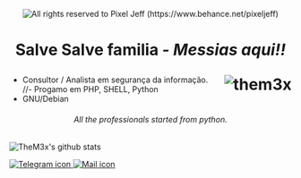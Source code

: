 <p align="center">
  <img alt="All rights reserved to Pixel Jeff (https://www.behance.net/pixeljeff)" src="https://mir-s3-cdn-cf.behance.net/project_modules/max_632/38094b95235473.5e92ecc4409a8.gif" />
<h1>
 <p align="center">
     Salve Salve familia <i>- Messias aqui!! </i>
 </p>
  
<img align="right" src="https://komarev.com/ghpvc/?username=them3x" alt="them3x" />
</h1>


 
- Consultor / Analista em segurança da informação.<br> 
//- Progamo em PHP, SHELL, Python
- GNU/Debian <br>

<h6>
  </p>
  <p align="center">
      <i> All the professionals started from python.</i>
</h6>  
  

  
![TheM3x's github stats](https://github-readme-stats.vercel.app/api?username=them3x&show_icons=true&theme=radical)

<a href="https://t.me/imm3x" target="_blank">
                        <img src="https://img.shields.io/badge/-Telegram-060606?style=flat&labelColor=0D0D0D&logo=Telegram&Color=white" alt="Telegram icon" />
<a href="mailto:messiaseric@riseup.net" target="_blank">
                        <img src="https://img.shields.io/badge/-Email-060606?style=flat&labelColor=0D0D0D&logo=riseup&Color=white" alt="Mail icon" />
 
